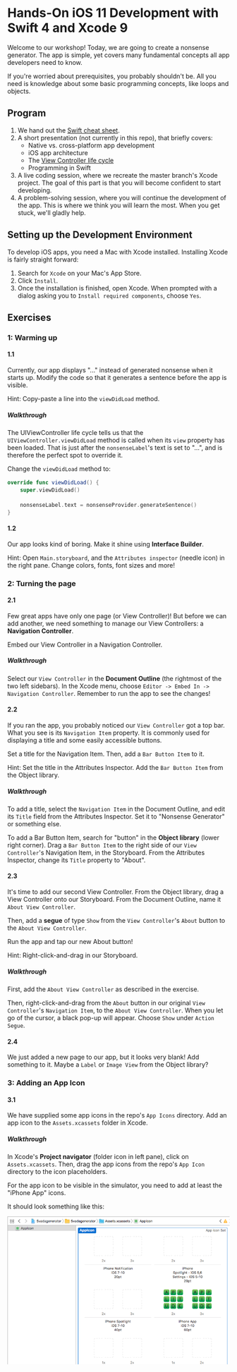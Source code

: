# Hands-On iOS 11 Development with Swift 4 and Xcode 9

Welcome to our workshop! Today, we are going to create a nonsense generator. The app is simple, yet covers many fundamental concepts all app developers need to know.

If you're worried about prerequisites, you probably shouldn't be. All you need is knowledge about some basic programming concepts, like loops and objects.

## Program

1. We hand out the [Swift cheat sheet](swift-cheat-sheet.md).
2. A short presentation (not currently in this repo), that briefly covers:
   - Native vs. cross-platform app development
   - iOS app architecture
   - The [View Controller life cycle](https://i.stack.imgur.com/g19fw.png)
   - Programming in Swift
3. A live coding session, where we recreate the master branch's Xcode project. The goal of this part is that you will become confident to start developing.
4. A problem-solving session, where you will continue the development of the app. This is where we think you will learn the most. When you get stuck, we'll gladly help.


## Setting up the Development Environment

To develop iOS apps, you need a Mac with Xcode installed. Installing Xcode is fairly straight forward:

1. Search for `Xcode` on your Mac's App Store.
2. Click `Install`.
3. Once the installation is finished, open Xcode. When prompted with a dialog asking you to `Install required components`, choose `Yes`.

## Exercises

### 1: Warming up

#### 1.1

Currently, our app displays "..." instead of generated nonsense when it starts up. Modify the code so that it generates a sentence before the app is visible.

Hint: Copy-paste a line into the `viewDidLoad` method.

##### Walkthrough

The UIViewController life cycle tells us that the `UIViewController.viewDidLoad` method is called when its `view` property has been loaded. That is just after the `nonsenseLabel`'s text is set to "...", and is therefore the perfect spot to override it.

Change the `viewDidLoad` method to:

```swift
override func viewDidLoad() {
    super.viewDidLoad()

    nonsenseLabel.text = nonsenseProvider.generateSentence()
}
```

#### 1.2

Our app looks kind of boring. Make it shine using **Interface Builder**.

Hint: Open `Main.storyboard`, and the `Attributes inspector` (needle icon) in the right pane. Change colors, fonts, font sizes and more!

### 2: Turning the page 

#### 2.1

Few great apps have only one page (or View Controller)! But before we can add another, we need something to manage our View Controllers: a **Navigation Controller**.

Embed our View Controller in a Navigation Controller.

##### Walkthrough

Select our `View Controller` in the **Document Outline** (the rightmost of the two left sidebars). In the Xcode menu, choose `Editor -> Embed In -> Navigation Controller`. Remember to run the app to see the changes!

#### 2.2

If you ran the app, you probably noticed our `View Controller` got a top bar. What you see is its `Navigation Item` property. It is commonly used for displaying a title and some easily accessible buttons.

Set a title for the Navigation Item. Then, add a `Bar Button Item` to it.

Hint: Set the title in the Attributes Inspector. Add the `Bar Button Item` from the Object library.

##### Walkthrough

To add a title, select the `Navigation Item` in the Document Outline, and edit its `Title` field from the Attributes Inspector. Set it to "Nonsense Generator" or something else.

To add a Bar Button Item, search for "button" in the **Object library** (lower right corner). Drag a `Bar Button Item` to the right side of our `View Controller`'s Navigation Item, in the Storyboard. From the Attributes Inspector, change its `Title` property to "About".

#### 2.3

It's time to add our second View Controller. From the Object library, drag a View Controller onto our Storyboard. From the Document Outline, name it `About View Controller`.

Then, add a **segue** of type `Show` from the `View Controller`'s `About` button to the `About View Controller`.

Run the app and tap our new About button!

Hint: Right-click-and-drag in our Storyboard.

##### Walkthrough

First, add the `About View Controller` as described in the exercise.

Then, right-click-and-drag from the `About` button in our original `View Controller`'s `Navigation Item`, to the `About View Controller`. When you let go of the cursor, a black pop-up will appear. Choose `Show` under `Action Segue`.

#### 2.4

We just added a new page to our app, but it looks very blank! Add something to it. Maybe a `Label` or `Image View` from the Object library?

### 3: Adding an App Icon

#### 3.1

We have supplied some app icons in the repo's `App Icons` directory. Add an app icon to the `Assets.xcassets` folder in Xcode.

##### Walkthrough

In Xcode's **Project navigator** (folder icon in left pane), click on `Assets.xcassets`. Then, drag the app icons from the repo's `App Icon` directory to the icon placeholders.

For the app icon to be visible in the simulator, you need to add at least the "iPhone App" icons.

It should look something like this:

![…](resources/exercise3-1.png)

